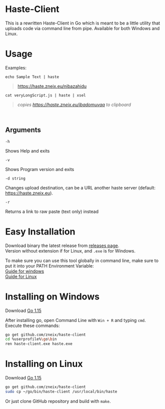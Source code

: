 # Haste-Client

This is a rewritten Haste-Client in Go which is meant to be a little utility that uploads code via command line from pipe.
Available for both Windows and Linux.


# Usage

Examples:

`echo Sample Text | haste`  
> https://haste.zneix.eu/nibazahidu

`cat veryLongScript.js | haste | xsel`
> *copies https://haste.zneix.eu/ibadomuvaq to clipboard*

<br>

## Arguments

`-h`

Shows Help and exits

`-v`

Shows Program version and exits

`-d string`

Changes upload destination, can be a URL another haste server (default: https://haste.zneix.eu).  

`-r`

Returns a link to raw paste (text only) instead

# Easy Installation

Download binary the latest release from [releases page](https://github.com/zneix/haste-client/releases/tag/1.0).  
Version without extension if for Linux, and `.exe` is for Windows.  

To make sure you can use this tool globally in command line, make sure to put it into your PATH Environment Variable:  
[Guide for windows](https://helpdeskgeek.com/windows-10/add-windows-path-environment-variable/)  
[Guide for Linux](https://helpdeskgeek.com/windows-10/add-windows-path-environment-variable/)


# Installing on Windows

Download [Go 1.15](https://golang.org/doc/install?download=go1.15.windows-amd64.msi)

After installing go, open Command Line with `Win + R` and typing `cmd`.  
Execute these commands:
```bash
go get github.com/zneix/haste-client
cd %userprofile%\go\bin
ren haste-client.exe haste.exe
```


# Installing on Linux

Download [Go 1.15](https://golang.org/doc/install?download=go1.15.linux-amd64.tar.gz)

```bash
go get github.com/zneix/haste-client
sudo cp ~/go/bin/haste-client /usr/local/bin/haste
```

Or just clone GitHub repository and build with `make`.